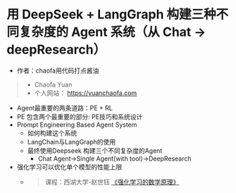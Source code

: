# 用 DeepSeek + LangGraph 构建三种不同复杂度的 Agent 系统（从 Chat -> deepResearch）

- 作者：chaofa用代码打点酱油
>   - Chaofa Yuan
>   - 个人网站： https://yuanchaofa.com

- Agent最重要的两条道路：PE + RL
- PE 包含两个最重要的部分: PE技巧和系统设计
- Prompt Engineering Based Agent System 
  - 如何构建这个系统
  - LangChain与LangGraph的使用
  - 最终使用Deepseek 构建三个不同复杂度的Agent
    - Chat Agent->Single Agent(with tool)->DeepResearch
- 强化学习可以优化单个模型的性能上限
  - > 课程：西湖大学-赵世钰 [《强化学习的数学原理》](https://github.com/MathFoundationRL/Book-Mathematical-Foundation-of-Reinforcement-Learning)

